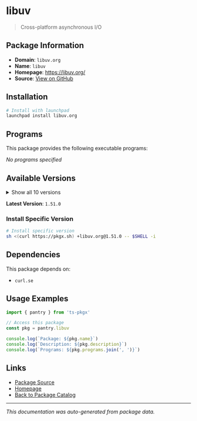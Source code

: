 # libuv

> Cross-platform asynchronous I/O

## Package Information

- **Domain**: `libuv.org`
- **Name**: `libuv`
- **Homepage**: https://libuv.org/
- **Source**: [View on GitHub](https://github.com/pkgxdev/pantry/tree/main/projects/libuv.org/package.yml)

## Installation

```bash
# Install with launchpad
launchpad install libuv.org
```

## Programs

This package provides the following executable programs:

*No programs specified*

## Available Versions

<details>
<summary>Show all 10 versions</summary>

- `1.51.0`, `1.50.0`, `1.49.2`, `1.49.1`, `1.49.0`
- `1.48.0`, `1.47.0`, `1.46.0`, `1.45.0`, `1.44.2`

</details>

**Latest Version**: `1.51.0`

### Install Specific Version

```bash
# Install specific version
sh <(curl https://pkgx.sh) +libuv.org@1.51.0 -- $SHELL -i
```

## Dependencies

This package depends on:

- `curl.se`

## Usage Examples

```typescript
import { pantry } from 'ts-pkgx'

// Access this package
const pkg = pantry.libuv

console.log(`Package: ${pkg.name}`)
console.log(`Description: ${pkg.description}`)
console.log(`Programs: ${pkg.programs.join(', ')}`)
```

## Links

- [Package Source](https://github.com/pkgxdev/pantry/tree/main/projects/libuv.org/package.yml)
- [Homepage](https://libuv.org/)
- [Back to Package Catalog](../../package-catalog.md)

---

*This documentation was auto-generated from package data.*
